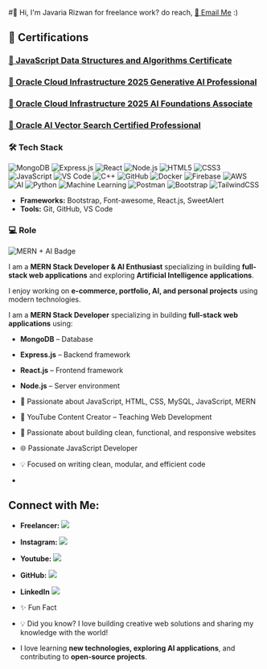 #👋 Hi, I'm Javaria Rizwan
for freelance work? do reach, [📧 Email Me](mailto:javariarizwan332@gmail.com) :)
## 🏅 Certifications

### [🏅 JavaScript Data Structures and Algorithms Certificate](https://www.freecodecamp.org/certification/JavariaRizwan/javascript-algorithms-and-data-structures-v8)

### [🏅 Oracle Cloud Infrastructure 2025 Generative AI Professional](https://brm-certview.oracle.com/ords/certview/ecertificate?ssn=OC6840907&trackId=OCI25GAIOCP&key=1221a3ca533e2c5faa6f61c43253215d16b268ed)

### [🏅 Oracle Cloud Infrastructure 2025 AI Foundations Associate](https://catalog-education.oracle.com/pls/certview/sharebadge?id=32AD588497D5DC5CBD5CF8DA2593C579E6FC6A7AF96BFE82CA8D6CEB2191E4DC)

### [🏅 Oracle AI Vector Search Certified Professional](https://catalog-education.oracle.com/pls/certview/sharebadge?id=340F84A488CC6916FE344D08A32AC6881713E991203F2306D0176A1D24446003)

### 🛠️ Tech Stack
![MongoDB](https://img.shields.io/badge/MongoDB-47A248?style=flat&logo=mongodb&logoColor=white)
![Express.js](https://img.shields.io/badge/Express.js-000000?style=flat&logo=express&logoColor=white)
![React](https://img.shields.io/badge/React-61DAFB?style=flat&logo=react&logoColor=black)
![Node.js](https://img.shields.io/badge/Node.js-339933?style=flat&logo=node.js&logoColor=white)
![HTML5](https://img.shields.io/badge/HTML5-E34F26?style=flat&logo=html5&logoColor=white)
![CSS3](https://img.shields.io/badge/CSS3-1572B6?style=flat&logo=css3&logoColor=white)
![JavaScript](https://img.shields.io/badge/JavaScript-F7DF1E?style=flat&logo=javascript&logoColor=black)
![VS Code](https://img.shields.io/badge/VS%20Code-007ACC?style=flat&logo=visual-studio-code&logoColor=white)
![C++](https://img.shields.io/badge/C++-00599C?style=flat&logo=c%2B%2B&logoColor=white)
![GitHub](https://img.shields.io/badge/GitHub-181717?style=flat&logo=github&logoColor=white)
![Docker](https://img.shields.io/badge/Docker-2496ED?style=flat&logo=docker&logoColor=white)
![Firebase](https://img.shields.io/badge/Firebase-FFCA28?style=flat&logo=firebase&logoColor=black)
![AWS](https://img.shields.io/badge/AWS-232F3E?style=flat&logo=amazon-aws&logoColor=white)
![AI](https://img.shields.io/badge/Artificial%20Intelligence-FF6F61?style=flat&logo=brain&logoColor=white)
![Python](https://img.shields.io/badge/Python-3776AB?style=flat&logo=python&logoColor=white)
![Machine Learning](https://img.shields.io/badge/Machine%20Learning-4B8BBE?style=flat&logo=tensorflow&logoColor=white)
![Postman](https://img.shields.io/badge/Postman-FF6C37?style=flat&logo=postman&logoColor=white)
![Bootstrap](https://img.shields.io/badge/Bootstrap-7952B3?style=flat&logo=bootstrap&logoColor=white)
![TailwindCSS](https://img.shields.io/badge/TailwindCSS-38B2AC?style=flat&logo=tailwind-css&logoColor=white)

- **Frameworks:** Bootstrap, Font-awesome, React.js, SweetAlert  
- **Tools:** Git, GitHub, VS Code

### 💻 Role
![MERN + AI Badge](https://img.shields.io/badge/MERN%20Stack%20Developer%20%26%20AI%20Enthusiast-blue?style=for-the-badge)

I am a **MERN Stack Developer & AI Enthusiast** specializing in building **full-stack web applications** and exploring **Artificial Intelligence applications**.

I enjoy working on **e-commerce, portfolio, AI, and personal projects** using modern technologies.

I am a **MERN Stack Developer** specializing in building **full-stack web applications** using:

- **MongoDB** – Database
- **Express.js** – Backend framework
- **React.js** – Frontend framework
- **Node.js** – Server environment

- 🚀 Passionate about JavaScript, HTML, CSS, MySQL, JavaScript, MERN  
- 🎥 YouTube Content Creator – Teaching Web Development  
- 🎯 Passionate about building clean, functional, and responsive websites  
- 🌐 Passionate JavaScript Developer
- 💡 Focused on writing clean, modular, and efficient code
- 
## Connect with Me:
- **Freelancer:**  <a href="https://www.freelancer.com/u/JavariaRizwan?frm=JavariaRizwan&sb=t"><img src="https://img.shields.io/badge/Freelancer-0074CC?style=for-the-badge&logo=freelancer"></a>
- **Instagram:** <a href="https://www.instagram.com/javaria_rizwan786?igsh=cjlxMW1mNmVrM2pp"><img src="https://img.shields.io/badge/Instagram-E4405F?style=for-the-badge&logo=instagram&logoColor=white"></a> 
- **Youtube:**  <a href="https://youtube.com/@greatcodehub?si=_LojwdOZMjwS3tR3" target="_blank">
  <img src="https://img.shields.io/badge/YouTube-FF0000?style=for-the-badge&logo=youtube&logoColor=white"></a>
- **GitHub:**  <a href="https://github.com/JavariaRizwan"><img src="https://img.shields.io/badge/GitHub-181717?style=for-the-badge&logo=github&logoColor=white"></a>
- **LinkedIn** <a href="https://www.linkedin.com/in/javaria-rizwan-095b3a343/"><img src="https://img.shields.io/badge/LinkedIn-0A66C2?style=for-the-badge&logo=linkedin&logoColor=white"/></a>


- ✨ Fun Fact
- 💡 Did you know? I love building creative web solutions and sharing my knowledge with the world!
- I love learning **new technologies, exploring AI applications**, and contributing to **open-source projects**.
